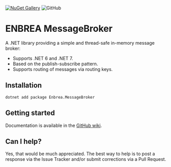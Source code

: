 [![NuGet Gallery](https://img.shields.io/badge/NuGet%20Gallery-enbrea.messagebroker-blue.svg)](https://www.nuget.org/packages/Enbrea.MessageBroker/)
![GitHub](https://img.shields.io/github/license/enbrea/enbrea.messagebroker)

# ENBREA MessageBroker

A .NET library providing a simple and thread-safe in-memory message broker:

+ Supports .NET 6 and .NET 7.
+ Based on the publish-subscribe pattern.
+ Supports routing of messages via routing keys.

## Installation

```
dotnet add package Enbrea.MessageBroker
```

## Getting started

Documentation is available in the [GitHub wiki](https://github.com/enbrea/enbrea.messagebroker/wiki).

## Can I help?

Yes, that would be much appreciated. The best way to help is to post a response via the Issue Tracker and/or submit corrections via a Pull Request.
